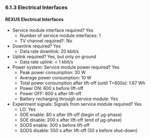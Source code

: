 ### 6.1.3 Electrical Interfaces
#### REXUS Electrical Interfaces
* Service module interface required? Yes
    * Number of service module interfaces: 1
    * TV channel required?: No
* Downlink required? Yes
    * Data rate downlink: 20 kbit/s
* Uplink required? Yes, but only on ground
    * Data rate uplink: < 1 kbit/s
* Power system: Service module power required? Yes
    * Peak power consumption: 30 W
    * Average power consumption: 10 W
    * Total power consumption after lift-off (until T+600s): 1.67 Wh
    * Power ON: 600 s before lift-off
    * Power OFF: 600 s after lift-off
    * Battery recharging through service module: Yes
* Experiment signals: Signals from service module required? Yes
    * LO: Yes
    * SOE enable: 80 s after lift-off (begin of µg-phase)
    * SOE disable: 200 s after lift-off (end of µg-phase)
    * SODS enable: 300 s before lift-off
    * SODS disable: 550 s after lift-off (50 s before shut-down)
